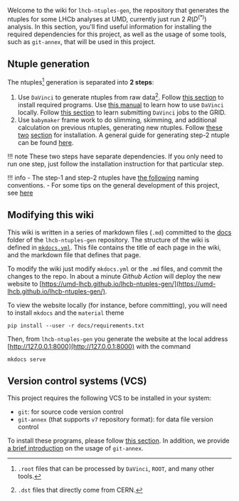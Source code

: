 Welcome to the wiki for `lhcb-ntuples-gen`, the repository that generates the
ntuples for some LHCb analyses at UMD, currently just run 2 $R(D^{(*)})$
analysis. In this section, you'll find useful information for installing the
required dependencies for this project, as well as the usage of some tools,
such as `git-annex`, that will be used in this project.


## Ntuple generation
The ntuples[^1] generation is separated into **2 steps**:

1. Use `DaVinci` to generate ntuples from raw data[^2].
   Follow [this section](ntupling/installation/#install-docker-to-run-davinci-locally) to install required programs.
   Use [this manual](ntupling/step1_davinci.md) to learn how to use `DaVinci` locally.
   Follow [this section](ntupling/grid_job.md) to learn submitting `DaVinci`
   jobs to the GRID.
2. Use `babymaker` frame work to do slimming, skimming, and additional
   calculation on previous ntuples, generating new ntuples.
   Follow [these two](ntupling/installation/#install-nix) [section](ntupling/installation/#install-babymaker) for installation.
   A general guide for generating step-2 ntuple can be found [here](ntupling/step2_babymaker.md).

!!! note
    These two steps have separate dependencies. If you only need to run one
    step, just follow the installation instruction for that particular step.

!!! info
    - The step-1 and step-2 ntuples have [the following](ntupling/nomenclature.md)
      naming conventions.
    - For some tips on the general development of this project, see [here](ntupling/dev.md)


## Modifying this wiki
This wiki is written in a series of markdown files (`.md`) committed to the
[docs](https://github.com/umd-lhcb/lhcb-ntuples-gen/tree/master/docs) folder of the
`lhcb-ntuples-gen` repository. The structure of the wiki is defined in
[`mkdocs.yml`](https://github.com/umd-lhcb/lhcb-ntuples-gen/blob/master/mkdocs.yml).
This file contains the title of each page in the wiki, and the markdown file
that defines that page.

To modify the wiki just modify `mkdocs.yml` or the `.md` files, and commit the
changes to the repo. In about a minute _Github Action_ will deploy the new
website to
[https://umd-lhcb.github.io/lhcb-ntuples-gen/](https://umd-lhcb.github.io/lhcb-ntuples-gen/).

To view the website locally (for instance, before committing), you will need to
install `mkdocs` and the `material` theme
```
pip install --user -r docs/requirements.txt
```
Then, from `lhcb-ntuples-gen` you generate the website at the local address
[http://127.0.0.1:8000](http://127.0.0.1:8000) with the command
```
mkdocs serve
```

## Version control systems (VCS)
This project requires the following VCS to be installed in your system:

* `git`: for source code version control
* `git-annex` (that supports `v7` repository format): for data file version
  control

To install these programs, please follow [this section](ntupling/installation/#install-vcs-git-and-git-annex).
In addition, we provide [a brief introduction](software_manuals/git_annex) on the usage of `git-annex`.


[^1]: `.root` files that can be processed by `DaVinci`, `ROOT`, and many other tools.
[^2]: `.dst` files that directly come from CERN.

